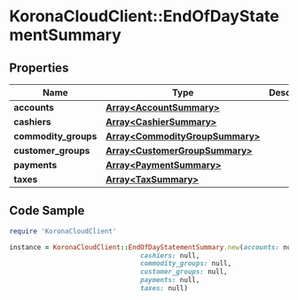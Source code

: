 # KoronaCloudClient::EndOfDayStatementSummary

## Properties

Name | Type | Description | Notes
------------ | ------------- | ------------- | -------------
**accounts** | [**Array&lt;AccountSummary&gt;**](AccountSummary.md) |  | [optional] 
**cashiers** | [**Array&lt;CashierSummary&gt;**](CashierSummary.md) |  | [optional] 
**commodity_groups** | [**Array&lt;CommodityGroupSummary&gt;**](CommodityGroupSummary.md) |  | [optional] 
**customer_groups** | [**Array&lt;CustomerGroupSummary&gt;**](CustomerGroupSummary.md) |  | [optional] 
**payments** | [**Array&lt;PaymentSummary&gt;**](PaymentSummary.md) |  | [optional] 
**taxes** | [**Array&lt;TaxSummary&gt;**](TaxSummary.md) |  | [optional] 

## Code Sample

```ruby
require 'KoronaCloudClient'

instance = KoronaCloudClient::EndOfDayStatementSummary.new(accounts: null,
                                 cashiers: null,
                                 commodity_groups: null,
                                 customer_groups: null,
                                 payments: null,
                                 taxes: null)
```


